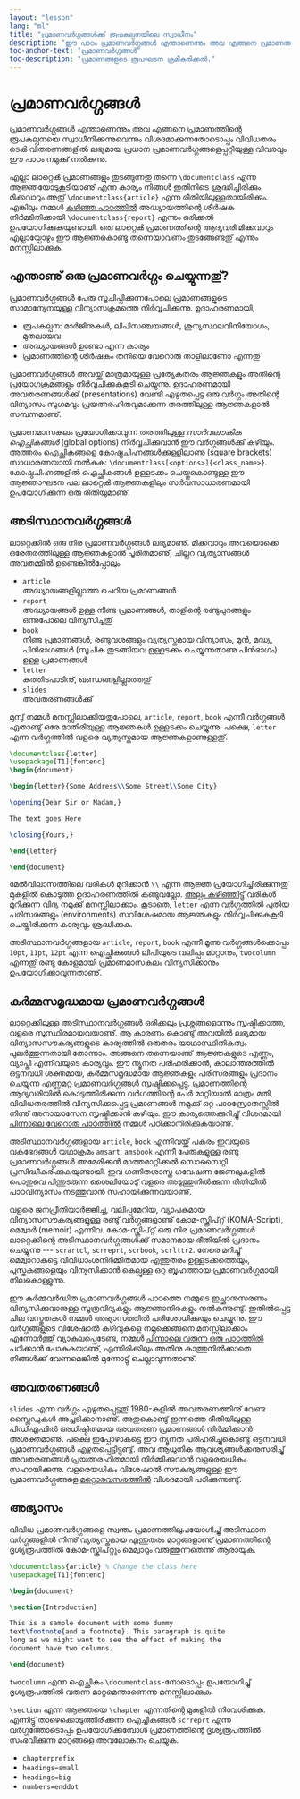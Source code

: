```yaml
---
layout: "lesson"
lang: "ml"
title: "പ്രമാണവർഗ്ഗങ്ങൾക്കു് രൂപകല്പനയിലെ സ്വാധീനം"
description: "ഈ പാഠം പ്രമാണവർഗ്ഗങ്ങൾ എന്താണെന്നും അവ എങ്ങനെ പ്രമാണത്തിന്റെ രൂപകല്പനയെ സ്വാധീനിക്കുന്നുവെന്നും വിശദമാക്കുന്നു. അതുകൂടാതെ, വിവിധതരം ടെൿ വിതരണങ്ങളിൽ ലഭ്യമായ പ്രധാന പ്രമാണവർഗ്ഗങ്ങളെപ്പറ്റിയുള്ള വിവരവും നൽകുന്നു."
toc-anchor-text: "പ്രമാണവർഗ്ഗങ്ങൾ"
toc-description: "പ്രമാണങ്ങളുടെ രൂപഘടന ക്രമീകരിക്കൽ."
---
```



# പ്രമാണവർഗ്ഗങ്ങൾ

<span class="summary"> പ്രമാണവർഗ്ഗങ്ങൾ എന്താണെന്നും അവ എങ്ങനെ പ്രമാണത്തിന്റെ രൂപകല്പനയെ സ്വാധീനിക്കുന്നുവെന്നും വിശദമാക്കുന്നതോടൊപ്പം വിവിധതരം ടെൿ വിതരണങ്ങളിൽ ലഭ്യമായ പ്രധാന പ്രമാണവർഗ്ഗങ്ങളെപ്പറ്റിയുള്ള വിവരവും ഈ പാഠം നമുക്കു് നൽകുന്നു.</span>


എല്ലാ ലാറ്റെൿ പ്രമാണങ്ങളും തുടങ്ങുന്നതു തന്നെ `\documentclass` എന്ന ആജ്ഞയോടുകൂടിയാണു് എന്ന കാര്യം നിങ്ങൾ ഇതിനിടെ ശ്രദ്ധിച്ചിരിക്കും. മിക്കവാറും അതു് `\documentclass{article}` എന്ന രീതിയിലുള്ളതായിരിക്കും. എങ്കിലും നമ്മൾ [കഴിഞ്ഞ പാഠത്തിൽ](lesson-04) അദ്ധ്യായത്തിന്റെ ശീർഷക നിർമ്മിതിക്കായി `\documentclass{report}` എന്നും ഒരിക്കൽ ഉപയോഗിക്കുകയുണ്ടായി. ഒരു ലാറ്റെൿ പ്രമാണത്തിന്റെ ആദ്യവരി മിക്കവാറും എല്ലായ്പോഴും ഈ ആജ്ഞകൊണ്ടു തന്നെയാവണം തുടങ്ങേണ്ടതു് എന്നും മനസ്സിലാക്കുക.


## എന്താണു് ഒരു പ്രമാണവർഗ്ഗം ചെയ്യുന്നതു്?

പ്രമാണവർഗ്ഗങ്ങൾ പേരു സൂചിപ്പിക്കുന്നപോലെ പ്രമാണങ്ങളുടെ സാമാന്യേനയുള്ള വിന്യാസക്രമത്തെ നിർവ്വചിക്കുന്നു. ഉദാഹരണമായി,

- രൂപകല്പന: മാർജിനുകൾ, ലിപിസഞ്ചയങ്ങൾ, ശൂന്യസ്ഥലവിനിയോഗം, മുതലായവ
- അദ്ധ്യായങ്ങൾ ഉണ്ടോ എന്ന കാര്യം 
- പ്രമാണത്തിന്റെ ശീർഷകം തനിയെ വേറൊരു താളിലാണോ എന്നതു്

പ്രമാണവർഗ്ഗങ്ങൾ അവയ്ക്കു് മാത്രമായുള്ള പ്രത്യേകതരം ആജ്ഞകളും അതിന്റെ പ്രയോഗക്രമങ്ങളും നിർവ്വചിക്കുകകൂടി ചെയ്യുന്നു. ഉദാഹരണമായി അവതരണങ്ങൾക്കു് (presentations) വേണ്ടി എഴുതപ്പെട്ട ഒരു വർഗ്ഗം അതിന്റെ വിന്യാസം സുഗമവും പ്രയത്നരഹിതവുമാക്കുന്ന തരത്തിലുള്ള ആജ്ഞകളാൽ സമ്പന്നമാണു്.

<!---കോഷ്‌ഠചിഹ്നം, ആവരണചിഹ്നം, വലയചിഹ്നം --->

പ്രമാണമാസകലം പ്രയോഗിക്കാവുന്ന തരത്തിലുള്ള _സാർവലൗകിക ഐച്ഛികങ്ങൾ_ (global options) നിർവ്വചിക്കുവാൻ ഈ വർഗ്ഗങ്ങൾക്കു് കഴിയും. അത്തരം ഐച്ഛികങ്ങളെ കോഷ്ഠചിഹ്നങ്ങൾക്കുള്ളിലാണു (square brackets) സാധാരണയായി നൽകുക: `\documentclass[<options>]{<class_name>}`. കോഷ്ഠചിഹ്നങ്ങളിൽ ഐച്ഛികങ്ങൾ ഉള്ളടക്കം ചെയ്തുകൊണ്ടുള്ള ഈ ആജ്ഞാഘടന പല ലാറ്റെൿ ആജ്ഞകളിലും സർവസാധാരണമായി ഉപയോഗിക്കുന്ന ഒരു രീതിയുമാണു്.

  
## അടിസ്ഥാനവർഗ്ഗങ്ങൾ 

ലാറ്റെക്കിൽ ഒരു നിര പ്രമാണവർഗ്ഗങ്ങൾ ലഭ്യമാണു്.  മിക്കവാറും അവയൊക്കെ ഒരേതരത്തിലുള്ള ആജ്ഞകളാൽ പൂരിതമാണു്, ചില്ലറ വ്യത്യാസങ്ങൾ അവതമ്മിൽ ഉണ്ടെങ്കിൽപ്പോലും.

- `article`  
  അദ്ധ്യായങ്ങളില്ലാത്ത ചെറിയ പ്രമാണങ്ങൾ 
- `report`  
  അദ്ധ്യായങ്ങൾ ഉള്ള നീണ്ട പ്രമാണങ്ങൾ, താളിന്റെ രണ്ടുപുറങ്ങളും ഒന്നുപോലെ വിന്യസിച്ചതു്
- `book`  
  നീണ്ട പ്രമാണങ്ങൾ, രണ്ടുവശങ്ങളും വ്യത്യസ്തമായ വിന്യാസം, മുൻ, മദ്ധ്യ, പിൻഭാഗങ്ങൾ (സൂചിക തുടങ്ങിയവ ഉള്ളടക്കം ചെയ്യുന്നതാണു പിൻഭാഗം) ഉള്ള പ്രമാണങ്ങൾ  
- `letter`  
  കത്തിടപാടിനു്, ഖണ്ഡങ്ങളില്ലാത്തതു്
- `slides`  
  അവതരണങ്ങൾക്കു് 


മുമ്പു് നമ്മൾ മനസ്സിലാക്കിയതുപോലെ, `article`, `report`, `book` എന്നീ വർഗ്ഗങ്ങൾ ഏതാണ്ടു് ഒരേ മാതിരിയുള്ള ആജ്ഞകൾ ഉള്ളടക്കം ചെയ്യുന്നു. പക്ഷെ, `letter` എന്ന വർഗ്ഗത്തിൽ വളരെ വ്യത്യസ്തമായ ആജ്ഞകളാണുള്ളതു്.

```latex
\documentclass{letter}
\usepackage[T1]{fontenc}
\begin{document}

\begin{letter}{Some Address\\Some Street\\Some City}

\opening{Dear Sir or Madam,}

The text goes Here

\closing{Yours,}

\end{letter}

\end{document}
```


മേൽവിലാസത്തിലെ വരികൾ മുറിക്കാൻ ``\\`` എന്ന ആജ്ഞ പ്രയോഗിച്ചിരിക്കുന്നതു് മുകളിൽ കൊടുത്ത ഉദാഹരണത്തിൽ കണ്ടുവല്ലോ. [അല്പം കഴിഞ്ഞിട്ടു്](lesson-11) വരികൾ മുറിക്കുന്ന വിദ്യ നമുക്കു് മനസ്സിലാക്കാം. കൂടാതെ, `letter` എന്ന വർഗ്ഗത്തിൽ പുതിയ പരിസരങ്ങളും (environments) സവിശേഷമായ ആജ്ഞകളും നിർവ്വചിക്കുകകൂടി ചെയ്തിരിക്കുന്ന കാര്യവും ശ്രദ്ധിക്കുക.


അടിസ്ഥാനവർഗ്ഗങ്ങളായ `article`, `report`, `book` എന്നീ മൂന്നു വർഗ്ഗങ്ങൾക്കൊപ്പം `10pt`,
`11pt`, `12pt` എന്ന ഐച്ഛികങ്ങൾ ലിപിയുടെ വലിപ്പം മാറ്റാനും, `twocolumn` എന്നതു് രണ്ടു കോളമായി പ്രമാണമാസകലം വിന്യസിക്കാനും ഉപയോഗിക്കാവുന്നതാണു്. 


## കർമ്മസമൃദ്ധമായ പ്രമാണവർഗ്ഗങ്ങൾ

ലാറ്റെക്കിലുള്ള അടിസ്ഥാനവർഗ്ഗങ്ങൾ ഒരിക്കലും പ്രശ്നങ്ങളൊന്നും സൃഷ്ടിക്കാത്ത, വളരെ സുസ്ഥിരമായവയാണു്. ആ കാരണം കൊണ്ടു് അവയിൽ ലഭ്യമായ വിന്യാസസൗകര്യങ്ങളുടെ കാര്യത്തിൽ ഒരുതരം യാഥാസ്ഥിതികത്വം പുലർത്തുന്നതായി തോന്നാം. അങ്ങനെ തന്നെയാണു് ആജ്ഞകളുടെ എണ്ണം, വ്യാപ്തി എന്നിവയുടെ കാര്യവും. ഈ ന്യൂനത പരിഹരിക്കാൻ, കാലാന്തരത്തിൽ ഒട്ടനവധി ശക്തമായ, കർമ്മസമൃദ്ധമായ ആജ്ഞകളും പരിസരങ്ങളും പ്രദാനം ചെയ്യുന്ന എണ്ണമറ്റ പ്രമാണവർഗ്ഗങ്ങൾ സൃഷ്ടിക്കപ്പെട്ടു. പ്രമാണത്തിന്റെ ആദ്യവരിയിൽ കൊടുത്തിരിക്കുന്ന വർഗത്തിന്റെ പേർ മാറ്റിയാൽ മാത്രം മതി, വിവിധതരത്തിൽ വിന്യസിക്കപ്പെട്ട പ്രമാണങ്ങൾ നമുക്കു് ഒറ്റ പാഠസ്രോതസ്സിൽ നിന്നു് അനായാസേന സൃഷ്ടിക്കാൻ കഴിയും. ഈ കാര്യത്തെക്കുറിച്ചു് വിശദമായി [പിന്നാലെ വേറൊരു പാഠത്തിൽ](lesson-11) നമ്മൾ പഠിക്കാനിരിക്കുകയാണു്.


അടിസ്ഥാനവർഗ്ഗങ്ങളായ `article`, `book` എന്നിവയ്ക്കു് പകരം ഇവയുടെ വകഭേദങ്ങൾ യഥാക്രമം `amsart`, `amsbook` എന്നീ പേരുകളുള്ള രണ്ടു പ്രമാണവർഗ്ഗങ്ങൾ അമേരിക്കൻ മാത്തമാറ്റിക്കൽ സൊസൈറ്റി പ്രസിദ്ധീകരിക്കുകയുണ്ടായി. ഇവ ഗണിതശാസ്ത്ര ഗവേഷണ ജേണലുകളിൽ പൊതുവെ പിന്തുടരുന്ന ശൈലിയോടു് വളരെ അടുത്തുനിൽക്കുന്ന രീതിയിൽ പാഠവിന്യാസം നടത്തുവാൻ സഹായിക്കുന്നവയാണു്. 

വളരെ ജനപ്രീതിയാർജ്ജിച്ച, വലിപ്പമേറിയ, വ്യാപകമായ വിന്യാസസൗകര്യങ്ങളുള്ള രണ്ടു് വർഗ്ഗങ്ങളാണു് കോമ-സ്ക്രിപ്റ്റ് (KOMA-Script), മെമ്വാര്‍ (memoir) എന്നിവ. കോമ-സ്ക്രിപ്റ്റ് ഒരു നിര പ്രമാണവർഗ്ഗങ്ങൾ ലാറ്റെക്കിന്റെ അടിസ്ഥാനവർഗ്ഗങ്ങൾക്കു് സമാനമായ രീതിയിൽ പ്രദാനം ചെയ്യുന്നു --- `scrartcl`, `scrreprt`, `scrbook`, `scrlttr2`. നേരെ മറിച്ചു് മെമ്വാറാകട്ടെ വിവിധാംശനിർമ്മിതമായ എന്തുതരം ഉള്ളടക്കത്തെയും, പുസ്തകങ്ങളെയും വിന്യസിക്കാൻ കെല്പുള്ള ഒറ്റ ബൃഹത്തായ പ്രമാണവർഗ്ഗമായി നിലകൊള്ളുന്നു.


ഈ കർമ്മവർദ്ധിത പ്രമാണവർഗ്ഗങ്ങൾ പാഠത്തെ നമ്മുടെ ഇച്ഛാനുസരണം വിന്യസിക്കുവാനുള്ള സൂത്രവിദ്യകളും ആജ്ഞാനിരകളും നൽകുന്നുണ്ടു്. ഇതിൽപ്പെട്ട ചില വസ്തുതകൾ നമ്മൾ അഭ്യാസത്തിൽ പരിശോധിക്കുയും ചെയ്യുന്നു. ഈ വർഗ്ഗങ്ങളുടെ വിശേഷാൽ കഴിവുകളെ നമുക്കെങ്ങനെ മനസ്സിലാക്കാം എന്നോർത്തു് വ്യാകുലപ്പെടേണ്ട, നമ്മൾ [പിന്നാലെ വരുന്ന ഒരു പാഠത്തിൽ](lesson-16) പഠിക്കാൻ പോകുകയാണു്, എന്നിരിക്കിലും അതിനു കാത്തുനിൽക്കാതെ നിങ്ങൾക്കു് വേണമെങ്കിൽ മുന്നോട്ടു് ചെല്ലാവുന്നതാണു്. 


## അവതരണങ്ങൾ 

`slides` എന്ന വർഗ്ഗം എഴുതപ്പെട്ടതു് 1980-കളിൽ അവതരണത്തിനു് വേണ്ട സ്ലൈഡുകൾ അച്ചടിക്കാനാണു്.  അതുകൊണ്ടു് ഇന്നത്തെ രീതിയിലുള്ള പിഡിഎഫിൽ അധിഷ്ഠിതമായ അവതരണ പ്രമാണങ്ങൾ നിർമ്മിക്കാൻ അശക്തമാണു്. പക്ഷെ ഇപ്പോഴാകട്ടെ ഈ ന്യൂനത പരിഹരിച്ചുകൊണ്ടു് ഒട്ടനവധി പ്രമാണവർഗ്ഗങ്ങൾ എഴുതപ്പെട്ടിട്ടുണ്ടു്. അവ ആധുനിക ആവശ്യങ്ങൾക്കനുസരിച്ചു് അവതരണങ്ങൾ പ്രയത്നരഹിതമായി നിർമ്മിക്കുവാൻ വളരെയധികം സഹായിക്കുന്നു. വളരെയധികം വിശേഷാൽ സൗകര്യങ്ങളുള്ള ഈ പ്രമാണവർഗ്ഗങ്ങളെ [മറ്റൊരവസരത്തിൽ](more-05) വിശദമായി പഠിക്കുന്നുണ്ടു്.


## അഭ്യാസം

വിവിധ പ്രമാണവർഗ്ഗങ്ങളെ സ്വന്തം പ്രമാണത്തിലുപയോഗിച്ചു് അടിസ്ഥാന വർഗ്ഗങ്ങളിൽ നിന്നു് വ്യത്യസ്തമായ എന്തുതരം മാറ്റങ്ങളാണു് പ്രമാണത്തിന്റെ ദൃശ്യരൂപത്തിൽ കോമ-സ്ക്രിപ്റ്റും മെമ്വാറും വരുത്തുന്നതെന്നു് ആരായുക.

```latex
\documentclass{article} % Change the class here
\usepackage[T1]{fontenc}

\begin{document}

\section{Introduction}

This is a sample document with some dummy
text\footnote{and a footnote}. This paragraph is quite
long as we might want to see the effect of making the
document have two columns.

\end{document}
```


`twocolumn` എന്ന ഐച്ഛികം `\documentclass`-നോടൊപ്പം ഉപയോഗിച്ചു് ദൃശ്യരൂപത്തിൽ വരുന്ന മാറ്റമെന്താണെന്നു മനസ്സിലാക്കുക. 

`\section` എന്ന ആജ്ഞയെ `\chapter` എന്നതിന്റെ മുകളിൽ നിവേശിക്കുക. എന്നിട്ടു് താഴെക്കൊടുത്തിരിക്കുന്ന ഐച്ചികങ്ങൾ `scrreprt` എന്ന വർഗ്ഗത്തോടൊപ്പം ഉപയോഗിക്കുമ്പോൾ പ്രമാണത്തിന്റെ ദൃശ്യരൂപത്തിൽ സംഭവിക്കുന്ന മാറ്റങ്ങളെ അവലോകനം ചെയ്യുക.

- `chapterprefix`
- `headings=small`
- `headings=big`
- `numbers=enddot`


